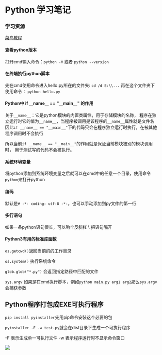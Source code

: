# Python 学习笔记

### 学习资源
[菜鸟教程](https://www.runoob.com/python3/python3-tutorial.html)

#### 查看python版本
打开cmd输入命令：`python -V` 或者 `python --version`

#### 在终端执行python脚本
先在cmd使用命令进入hello.py所在的文件夹: `cd /d E:\\...`
再在这个文件夹下使用命令： `python hello.py`

#### Python中 if \_\_name__ == "\_\_main__" 的作用
关于`__name__`：它是python模块的内置类属性，用于存储模块的名称，
程序在独立运行时它的值为`__name__`，当程序被调用是该程序的`__name__`属性就是文件名
因此`if __name__ == "__main__"`下的代码只会在程序独立运行时执行，在被其他程序调用时不会执行

所以当前`if __name__ == "__main__"`的作用就是保证当前模块被别的模块调用时，
用于测试写的代码不会被执行。

#### 系统环境变量
将python添加到系统环境变量之后就可以在cmd中的任意一个目录，使用命令`python`来打开python

#### 编码 
默认是`# -*- coding: utf-8 -*-`，也可以手动添加到py文件的第一行

#### 多行语句
如果一条python语句很长，可以哟个反斜杠 \ 把语句隔开

#### Python3有用的标准库函数
`os.getcwd()`返回当前的的工作目录

`os.system()` 执行系统命令

`glob.glob("*.py")` 会返回指定路径中匹配的文件

`sys.argv` 如果是在cmd执行脚本，例如`python main.py arg1 arg2`那么`sys.argv`会捕获参数

## Python程序打包成EXE可执行程序
`pip install pyinstaller`先用pip命令安装这个必要的包

`pyinstaller -F -w test.py`就会在dist目录下生成一个可执行程序

-F 表示生成单一可执行文件 -w 表示程序运行时不显示命令窗口

![]('images/pyinstaller.PNG')
